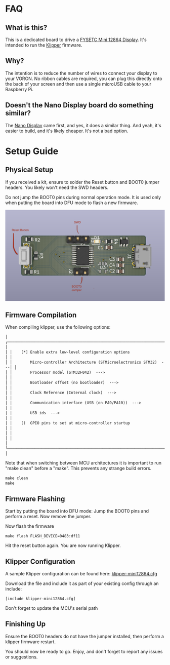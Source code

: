 # FAQ

## What is this?

This is a dedicated board to drive a [FYSETC Mini 12864 Display](https://github.com/FYSETC/Mini-12864-Panel). It's intended to run the [Klipper](https://github.com/KevinOConnor/klipper) firmware.

## Why?

The intention is to reduce the number of wires to connect your display to your VORON. No ribbon cables are required, you can plug this directly onto the back of your screen and then use a single microUSB cable to your Raspberry Pi.

## Doesn't the Nano Display board do something similar?

The [Nano Display](https://github.com/VoronDesign/Voron-Hardware/tree/master/Nano_Display) came first, and yes, it does a similar thing. And yeah, it's easier to build, and it's likely cheaper. It's not a bad option.

# Setup Guide

## Physical Setup

If you received a kit, ensure to solder the Reset button and BOOT0 jumper headers. You likely won't need the SWD headers.

Do not jump the BOOT0 pins during normal operation mode. It is used only when putting the board into DFU mode to flash a new firmware.

![board view](./board_view.png)

## Firmware Compilation

When compiling klipper, use the following options:

    │ ┌─────────────────────────────────────────────────────────────────────┐ │  
    │ │    [*] Enable extra low-level configuration options                 │ │  
    │ │        Micro-controller Architecture (STMicroelectronics STM32)  ---│ │  
    │ │        Processor model (STM32F042)  --->                            │ │  
    │ │        Bootloader offset (no bootloader)  --->                      │ │  
    │ │        Clock Reference (Internal clock)  --->                       │ │  
    │ │        Communication interface (USB (on PA9/PA10))  --->            │ │  
    │ │        USB ids  --->                                                │ │  
    │ │    ()  GPIO pins to set at micro-controller startup                 │ │  
    │ │                                                                     │ │  
    │ └─────────────────────────────────────────────────────────────────────┘ │  
    
Note that when switching between MCU architectures it is important to run "make clean" before a "make". This prevents any strange build errors.

    make clean
    make

## Firmware Flashing

Start by putting the board into DFU mode: Jump the BOOT0 pins and perform a reset. Now remove the jumper.

Now flash the firmware

    make flash FLASH_DEVICE=0483:df11
   
Hit the reset button again. You are now running Klipper.

## Klipper Configuration

A sample Klipper configuration can be found here: [klipper-mini12864.cfg](./klipper-mini12864.cfg)

Download the file and include it as part of your existing config through an include:

    [include klipper-mini12864.cfg]

Don't forget to update the MCU's serial path

## Finishing Up

Ensure the BOOT0 headers do not have the jumper installed, then perform a klipper firmware restart.

You should now be ready to go. 
Enjoy, and don't forget to report any issues or suggestions.

